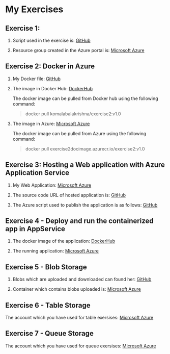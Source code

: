 # My Exercises

## Exercise 1: 
1. Script used in the exercise is: 
	[GitHub](https://github.com/UniversityOfAppliedSciencesFrankfurt/se-cloud-2019-2020/blob/Komala/My%20Work/Cloud%20Exercises/Exercise1/Exercise1/Script.md)

2. Resource group created in the Azure portal is:
	[Microsoft Azure](https://portal.azure.com/?Microsoft_Azure_Education_correlationId=fe7f72fe-9420-4e47-8a70-6298a698c1d1#@stud.fra-uas.de/resource/subscriptions/ece6a7ad-b157-4426-b4f5-5ade067f883d/resourceGroups/RG-REGISTRY/overview)

## Exercise 2: Docker in Azure

1. My Docker file:
	[GitHub](https://github.com/UniversityOfAppliedSciencesFrankfurt/se-cloud-2019-2020/tree/Komala/My%20Work/Cloud%20Exercises/Exercise2)

2. The image in Docker Hub:
	[DockerHub](https://hub.docker.com/repository/docker/komalabalakrishna/exercise2)

	The docker image can be pulled from Docker hub using the following command:
	> docker pull komalabalakrishna/exercise2:v1.0

3. The image in Azure:
	[Microsoft Azure](https://portal.azure.com/?Microsoft_Azure_Education_correlationId=fe7f72fe-9420-4e47-8a70-6298a698c1d1#@stud.fra-uas.de/resource/subscriptions/ece6a7ad-b157-4426-b4f5-5ade067f883d/resourceGroups/RG-REGISTRY/providers/Microsoft.ContainerRegistry/registries/exercise2docimage/repository)

	The docker image can be pulled from Azure using the following command: 
	> docker pull exercise2docimage.azurecr.io/exercise2:v1.0


## Exercise 3: Hosting a Web application with Azure Application Service

1. My Web Application:
	[Microsoft Azure](https://exercise3webapp.azurewebsites.net)

2. The source code URL of hosted application is:
	[GitHub](https://github.com/UniversityOfAppliedSciencesFrankfurt/se-cloud-2019-2020/tree/Komala/My%20Work/Cloud%20Exercises/Exercise3/Exercise3)

3. The Azure script used to publish the application is as follows:
	[GitHub](https://github.com/UniversityOfAppliedSciencesFrankfurt/se-cloud-2019-2020/blob/Komala/My%20Work/Cloud%20Exercises/Exercise3/az%20script.md)


## Exercise 4 - Deploy and run the containerized app in AppService

1. The docker image of the application:
	[DockerHub](https://hub.docker.com/repository/docker/komalabalakrishna/exercise4)	

2. The running application:
	[Microsoft Azure](https://webappexercise4.azurewebsites.net/)
	

## Exercise 5 - Blob Storage

1. Blobs which are uploaded and downloaded can found her:
	[GitHub](https://github.com/UniversityOfAppliedSciencesFrankfurt/se-cloud-2019-2020/tree/Komala/My%20Work/Cloud%20Exercises/Exercise5/data)
	
2. Container which contains blobs uploaded is:
	[Microsoft Azure](https://portal.azure.com/?Microsoft_Azure_Education_correlationId=fe7f72fe-9420-4e47-8a70-6298a698c1d1#@stud.fra-uas.de/resource/subscriptions/ece6a7ad-b157-4426-b4f5-5ade067f883d/resourceGroups/WG-WEBAPP2/providers/Microsoft.Storage/storageAccounts/exercise5/containersList)
	

## Exercise 6 - Table Storage

The account which you have used for table exersises:
[Microsoft Azure](https://portal.azure.com/?Microsoft_Azure_Education_correlationId=fe7f72fe-9420-4e47-8a70-6298a698c1d1#@stud.fra-uas.de/resource/subscriptions/ece6a7ad-b157-4426-b4f5-5ade067f883d/resourceGroups/RG-COSMOSDB/providers/Microsoft.DocumentDb/databaseAccounts/exercise6cosmos/dataExplorer)

## Exercise 7 - Queue Storage

The account which you have used for queue exersises:
[Microsoft Azure](https://portal.azure.com/?Microsoft_Azure_Education_correlationId=fe7f72fe-9420-4e47-8a70-6298a698c1d1#@stud.fra-uas.de/resource/subscriptions/ece6a7ad-b157-4426-b4f5-5ade067f883d/resourceGroups/RG-REGISTRY1/providers/Microsoft.Storage/storageAccounts/exercise7queue/queueList)

